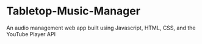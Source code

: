 # Tabletop-Music-Manager
An audio management web app built using Javascript, HTML, CSS, and the YouTube Player API
